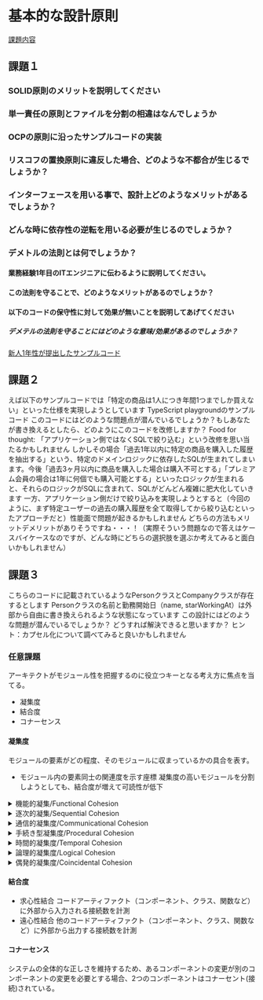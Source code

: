 # 基本的な設計原則 
[課題内容](https://airtable.com/appPxhCPFYGqqN9YU/tblVlFr2q4lIqDKYc/viwX8r6DpCRp80swL/rec4LYaRJr7WFOSrA?blocks=hide)

## 課題１
### SOLID原則のメリットを説明してください

### 単一責任の原則とファイルを分割の相違はなんでしょうか

### OCPの原則に沿ったサンプルコードの実装

### リスコフの置換原則に違反した場合、どのような不都合が生じるでしょうか？

### インターフェースを用いる事で、設計上どのようなメリットがあるでしょうか？

### どんな時に依存性の逆転を用いる必要が生じるのでしょうか？

### デメトルの法則とは何でしょうか？

#### 業務経験1年目のITエンジニアに伝わるように説明してください。

#### この法則を守ることで、どのようなメリットがあるのでしょうか？

#### 以下のコードの保守性に対して効果が無いことを説明してあげてください
##### デメテルの法則を守ることにはどのような意味/効果があるのでしょうか？

[新人1年性が提出したサンプルコード](https://bit.ly/38AXxZN)

## 課題２
えば以下のサンプルコードでは「特定の商品は1人につき年間1つまでしか買えない」といった仕様を実現しようとしています
TypeScript playgroundのサンプルコード
このコードにはどのような問題点が潜んでいるでしょうか？もしあなたが書き換えるとしたら、どのようにこのコードを改修しますか？
Food for thought:
「アプリケーション側ではなくSQLで絞り込む」という改修を思い当たるかもしれません
しかしその場合「過去1年以内に特定の商品を購入した履歴を抽出する」という、特定のドメインロジックに依存したSQLが生まれてしまいます。今後「過去3ヶ月以内に商品を購入した場合は購入不可とする」「プレミアム会員の場合は1年に何個でも購入可能とする」といったロジックが生まれると、それらのロジックがSQLに含まれて、SQLがどんどん複雑に肥大化していきます
一方、アプリケーション側だけで絞り込みを実現しようとすると（今回のように、まず特定ユーザーの過去の購入履歴を全て取得してから絞り込むといったアプローチだと）性能面で問題が起きるかもしれません
どちらの方法もメリットデメリットがありそうですね・・・！（実際そういう問題なので答えはケースバイケースなのですが、どんな時にどちらの選択肢を選ぶか考えてみると面白いかもしれません）
## 課題３
こちらのコードに記載されているようなPersonクラスとCompanyクラスが存在するとします
Personクラスの名前と勤務開始日（name, starWorkingAt）は外部から自由に書き換えられるような状態になっています
この設計にはどのような問題が潜んでいるでしょうか？
どうすれば解決できると思いますか？
ヒント：カプセル化について調べてみると良いかもしれません

### 任意課題
アーキテクトがモジュール性を把握するのに役立つキーとなる考え方に焦点を当てる。

- 凝集度
- 結合度
- コナーセンス

#### 凝集度
モジュールの要素がどの程度、そのモジュールに収まっているかの具合を表す。

- モジュール内の要素同士の関連度を示す座標
凝集度の高いモジュールを分割しようとしても、結合度が増えて可読性が低下

<details>
    <summary>機能的凝集/Functional Cohesion</summary>
    関連する要素だけでもモジュールが構成され、モジュールが機能するために必要不可欠なものがすべて含まれている
</details>

<details>
    <summary>逐次的凝集/Sequential Cohesion</summary>
    一方が出力したデータを、もう一方が入力とする形で、２つのモジュールが相互に作用している。
</details>

<details>
    <summary>通信的凝集度/Communicational Cohesion</summary>
    ２つのモジュールが通信の連鎖を形成し、それぞれの情報を操作したり、何らかの出力に貢献したりする。たとえば、データベースにレコードを追加し、その情報に基づいて電子メールを生成するといった具合
</details>

<details>
    <summary>手続き型凝集度/Procedural Cohesion</summary>
    ２つのモジュールが通信の連鎖を形成し、それぞれの情報を操作したり、何らかの出力に貢献したりする。たとえば、データベースにレコードを追加し、その情報に基づいて電子メールを生成するといった具合
</details>

<details>
    <summary>時間的凝集度/Temporal Cohesion</summary>
    モジュール間に時間的な依存関係がある、たとえば、多くのシステムにはシステム起動時に初期化しなければならない一見無関係な処理群が存在している。これらの異なる処理には時間的な凝集があるといえる。
</details>

<details>
    <summary>論理的凝集度/Logical Cohesion</summary>
    モジュール内のデータは論理的に関連しているものの、機能的には関連していない。たとえば、テキストやシリアライズされたオブジェクト、またはストリームを情報へ変換するモジュールを考える。
    この場合、これらは操作の上では関連があるものの、機能は全く異なる。
</details>

<details>
    <summary>偶発的凝集度/Coincidental Cohesion</summary>
    モジュール内の要素は同じソースファイル内にある以外には関連性がない。これは最悪な形での凝集を表している。
</details>

#### 結合度
- 求心性結合
コードアーティファクト（コンポーネント、クラス、関数など）に外部から入力される接続数を計測
- 遠心性結合
他のコードアーティファクト（コンポーネント、クラス、関数など）に外部から出力する接続数を計測

#### コナーセンス
システムの全体的な正しさを維持するため、あるコンポーネントの変更が別のコンポーネントの変更を必要とする場合、2つのコンポーネントはコナーセント(接続)されている。
